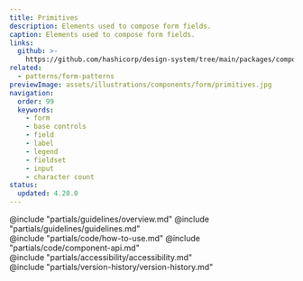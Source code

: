 ```yaml
---
title: Primitives
description: Elements used to compose form fields.
caption: Elements used to compose form fields.
links:
  github: >-
    https://github.com/hashicorp/design-system/tree/main/packages/components/src/components/hds/form
related:
  - patterns/form-patterns
previewImage: assets/illustrations/components/form/primitives.jpg
navigation:
  order: 99
  keywords:
    - form
    - base controls
    - field
    - label
    - legend
    - fieldset
    - input
    - character count
status:
  updated: 4.20.0
---
```


<section data-tab="Guidelines">
  @include "partials/guidelines/overview.md"
  @include "partials/guidelines/guidelines.md"
</section>

<section data-tab="Code">
  @include "partials/code/how-to-use.md"
  @include "partials/code/component-api.md"
</section>

<section data-tab="Accessibility">
  @include "partials/accessibility/accessibility.md"
</section>

<section data-tab="Version history">
  @include "partials/version-history/version-history.md"
</section>
